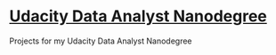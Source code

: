 # [Udacity Data Analyst Nanodegree](https://cn.udacity.com/dand)
Projects for my Udacity Data Analyst Nanodegree
